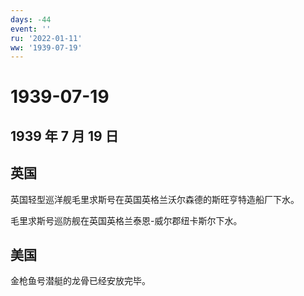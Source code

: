 ```yaml
---
days: -44
event: ''
ru: '2022-01-11'
ww: '1939-07-19'
---
```


# 1939-07-19

## 1939 年 7 月 19 日

## 英国

英国轻型巡洋舰毛里求斯号在英国英格兰沃尔森德的斯旺亨特造船厂下水。

毛里求斯号巡防舰在英国英格兰泰恩-威尔郡纽卡斯尔下水。

## 美国

金枪鱼号潜艇的龙骨已经安放完毕。